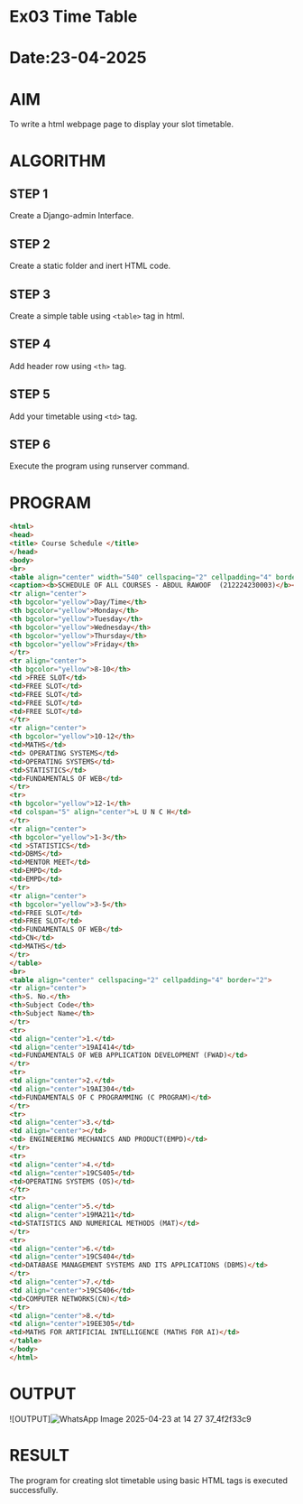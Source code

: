 # Ex03 Time Table
# Date:23-04-2025
# AIM
To write a html webpage page to display your slot timetable.

# ALGORITHM
## STEP 1
Create a Django-admin Interface.

## STEP 2
Create a static folder and inert HTML code.

## STEP 3
Create a simple table using `<table>` tag in html.

## STEP 4
Add header row using `<th>` tag.

## STEP 5
Add your timetable using `<td>` tag.

## STEP 6
Execute the program using runserver command.

# PROGRAM
``` html
<html>
<head>
<title> Course Schedule </title>
</head>
<body>
<br>
<table align="center" width="540" cellspacing="2" cellpadding="4" border="5" bgcolor="cyan">
<caption><b>SCHEDULE OF ALL COURSES - ABDUL RAWOOF  (212224230003)</b></caption>
<tr align="center">
<th bgcolor="yellow">Day/Time</th>
<th bgcolor="yellow">Monday</th>
<th bgcolor="yellow">Tuesday</th>
<th bgcolor="yellow">Wednesday</th>
<th bgcolor="yellow">Thursday</th>
<th bgcolor="yellow">Friday</th>
</tr>
<tr align="center">
<th bgcolor="yellow">8-10</th>
<td >FREE SLOT</td>
<td>FREE SLOT</td>
<td>FREE SLOT</td>
<td>FREE SLOT</td>
<td>FREE SLOT</td>
</tr>
<tr align="center">
<th bgcolor="yellow">10-12</th>
<td>MATHS</td>
<td> OPERATING SYSTEMS</td>
<td>OPERATING SYSTEMS</td>
<td>STATISTICS</td>
<td>FUNDAMENTALS OF WEB</td>
</tr>
<tr>
<th bgcolor="yellow">12-1</th>
<td colspan="5" align="center">L U N C H</td>
</tr>
<tr align="center">
<th bgcolor="yellow">1-3</th>
<td >STATISTICS</td>
<td>DBMS</td>
<td>MENTOR MEET</td>
<td>EMPD</td>
<td>EMPD</td>
</tr>
<tr align="center">
<th bgcolor="yellow">3-5</th>
<td>FREE SLOT</td>
<td>FREE SLOT</td>
<td>FUNDAMENTALS OF WEB</td>
<td>CN</td>
<td>MATHS</td>
</tr>
</table>
<br>
<table align="center" cellspacing="2" cellpadding="4" border="2">
<tr align="center">
<th>S. No.</th>
<th>Subject Code</th>
<th>Subject Name</th>
</tr>
<tr>
<td align="center">1.</td>
<td align="center">19AI414</td>
<td>FUNDAMENTALS OF WEB APPLICATION DEVELOPMENT (FWAD)</td>
</tr>
<tr>
<td align="center">2.</td>
<td align="center">19AI304</td>
<td>FUNDAMENTALS OF C PROGRAMMING (C PROGRAM)</td>
</tr>
<tr>
<td align="center">3.</td>
<td align="center"></td>
<td> ENGINEERING MECHANICS AND PRODUCT(EMPD)</td>
</tr>
<tr>
<td align="center">4.</td>
<td align="center">19CS405</td>
<td>OPERATING SYSTEMS (OS)</td>
</tr>
<tr>
<td align="center">5.</td>
<td align="center">19MA211</td>
<td>STATISTICS AND NUMERICAL METHODS (MAT)</td>
</tr>
<tr>
<td align="center">6.</td>
<td align="center">19CS404</td>
<td>DATABASE MANAGEMENT SYSTEMS AND ITS APPLICATIONS (DBMS)</td>
</tr>
<td align="center">7.</td>
<td align="center">19CS406</td>
<td>COMPUTER NETWORKS(CN)</td>
</tr>
<td align="center">8.</td>
<td align="center">19EE305</td>
<td>MATHS FOR ARTIFICIAL INTELLIGENCE (MATHS FOR AI)</td>
</table>
</body>
</html>
```
# OUTPUT
![OUTPUT]![WhatsApp Image 2025-04-23 at 14 27 37_4f2f33c9](https://github.com/user-attachments/assets/04927152-8769-4d20-bbf1-f92b830aed01)

# RESULT
The program for creating slot timetable using basic HTML tags is executed successfully.
